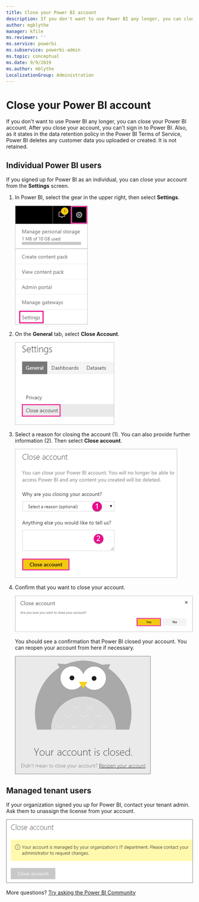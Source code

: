 ```yaml
---
title: Close your Power BI account
description: If you don't want to use Power BI any longer, you can close your Power BI account.
author: mgblythe
manager: kfile
ms.reviewer: ''
ms.service: powerbi
ms.subservice: powerbi-admin
ms.topic: conceptual
ms.date: 9/9/2019
ms.author: mblythe
LocalizationGroup: Administration
---
```


# Close your Power BI account

If you don't want to use Power BI any longer, you can close your Power BI account.  After you close your account, you can't sign in to Power BI. Also, as it states in the data retention policy in the Power BI Terms of Service, Power BI deletes any customer data you uploaded or created. It is not retained.

## Individual Power BI users

If you signed up for Power BI as an individual, you can close your account from the **Settings** screen.

1. In Power BI, select the gear in the upper right, then select **Settings**.

    ![Screenshot of the upper-right corner of the UI with the gear icon and the settings option called out.](media/service-admin-closing-your-account/close-account-settings.png)

1. On the **General** tab, select **Close Account**.

    ![Screenshot of the upper-left corner of the settings page with the Close account option called out.](media/service-admin-closing-your-account/close-account-settings-2.png)

1. Select a reason for closing the account (1). You can also provide further information (2). Then select **Close account**.

    ![Screenshot of the Close account dialog with the Close account option called out.](media/service-admin-closing-your-account/close-account-settings-3.png)

1. Confirm that you want to close your account.

    ![Screenshot of the Close account confirmation dialog with the Yes option called out.](media/service-admin-closing-your-account/close-account-settings-4.png)

    You should see a confirmation that Power BI closed your account. You can reopen your account from here if necessary.

    ![Screenshot of the Your account is closed dialog.](media/service-admin-closing-your-account/close-account-settings-5.png)

## Managed tenant users

If your organization signed you up for Power BI, contact your tenant admin. Ask them to unassign the license from your account.

![Managed close account](media/service-admin-closing-your-account/close-account-managed.png)

More questions? [Try asking the Power BI Community](http://community.powerbi.com/)